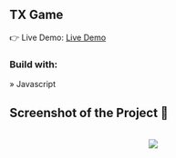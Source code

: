 <h2>TX Game </h2>
  
  
👉 Live Demo: <a href='https://tx-game.vercel.app/'>Live Demo</a>

<h3>Build with:</h3>

» Javascript

<h2>Screenshot of the Project 📸</h2>
<br>

<div align='center'>
<img src='https://api.pikwy.com/web/646e2d627f1d6017f140646f.jpg'/>

</div>
